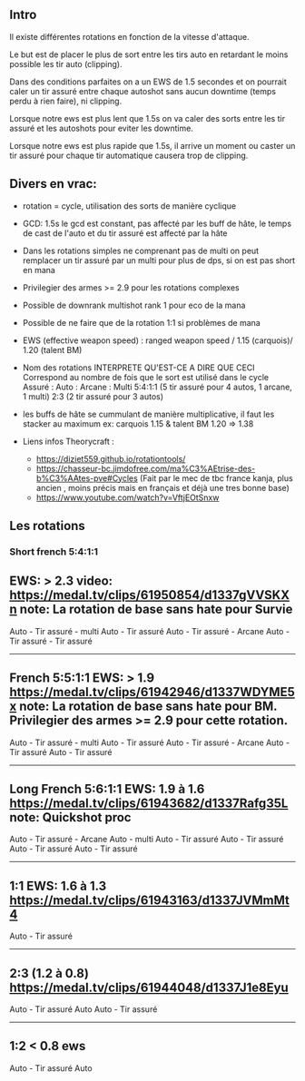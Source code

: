 ## Intro
Il existe différentes rotations en fonction de la vitesse d'attaque.

Le but est de placer le plus de sort entre les tirs auto en retardant le moins possible les tir auto (clipping).

Dans des conditions parfaites on a un EWS de 1.5 secondes et on pourrait caler un tir assuré entre chaque autoshot sans aucun downtime (temps perdu à rien faire), ni clipping.

Lorsque notre ews est plus lent que 1.5s on va caler des sorts entre les tir assuré et les autoshots pour eviter les downtime.

Lorsque notre ews est plus rapide que 1.5s, il arrive un moment ou caster un tir assuré pour chaque tir automatique causera trop de clipping.


## Divers en vrac:

 - rotation = cycle, utilisation des sorts de manière cyclique
 - GCD: 1.5s le gcd est constant, pas affecté par les buff de hâte, le temps de cast de l'auto et du tir assuré est affecté par la hâte
 - Dans les rotations simples ne comprenant pas de multi on peut remplacer un tir assuré par un multi pour plus de dps, si on est pas short en mana
 - Privilegier des armes >= 2.9 pour les rotations complexes
 - Possible de downrank multishot rank 1 pour eco de la mana
 - Possible de ne faire que de la rotation 1:1 si problèmes de mana
 - EWS (effective weapon speed) : ranged weapon speed / 1.15 (carquois)/ 1.20 (talent BM)
 
 - Nom des rotations INTERPRETE QU'EST-CE A DIRE QUE CECI
    Correspond au nombre de fois que le sort est utilisé dans le cycle
    Assuré : Auto :  Arcane : Multi
    5:4:1:1 (5 tir assuré pour 4 autos, 1 arcane, 1 multi)
    2:3 (2 tir assuré pour 3 autos)
 - les buffs de hâte se cummulant de manière multiplicative, il faut les stacker au maximum ex: carquois 1.15 & talent BM 1.20  => 1.38

 - Liens infos Theorycraft : 
    - https://diziet559.github.io/rotationtools/
    - https://chasseur-bc.jimdofree.com/ma%C3%AEtrise-des-b%C3%AAtes-pve#Cycles (Fait par le mec de tbc france kanja, plus ancien , moins précis mais en français et déjà une tres bonne base)
    - https://www.youtube.com/watch?v=VftjEOtSnxw



## Les rotations

### Short french 5:4:1:1
EWS: > 2.3 
video: https://medal.tv/clips/61950854/d1337gVVSKXn
note: La rotation de base sans hate pour Survie
---------------------------------------------------------------------------------------
Auto - Tir assuré - multi
Auto - Tir assuré
Auto - Tir assuré - Arcane
Auto - Tir assuré - Tir assuré

---------------------------------------------------------------------------------------
French 5:5:1:1 EWS: > 1.9 https://medal.tv/clips/61942946/d1337WDYME5x
note: La rotation de base sans hate pour BM.  Privilegier des armes >= 2.9 pour cette rotation.
---------------------------------------------------------------------------------------
Auto - Tir assuré - multi
Auto - Tir assuré
Auto - Tir assuré - Arcane
Auto - Tir assuré
Auto - Tir assuré

---------------------------------------------------------------------------------------
Long French 5:6:1:1 EWS: 1.9 à 1.6 https://medal.tv/clips/61943682/d1337Rafg35L
note: Quickshot proc
---------------------------------------------------------------------------------------
Auto - Tir assuré - Arcane
Auto - multi
Auto - Tir assuré
Auto - Tir assuré
Auto - Tir assuré
Auto - Tir assuré

---------------------------------------------------------------------------------------
1:1 EWS: 1.6 à 1.3 https://medal.tv/clips/61943163/d1337JVMmMt4
---------------------------------------------------------------------------------------
Auto - Tir assuré

---------------------------------------------------------------------------------------
2:3 (1.2 à 0.8) https://medal.tv/clips/61944048/d1337J1e8Eyu
---------------------------------------------------------------------------------------
Auto - Tir assuré
Auto 
Auto - Tir assuré

---------------------------------------------------------------------------------------
1:2 < 0.8 ews
---------------------------------------------------------------------------------------
Auto - Tir assuré
Auto
